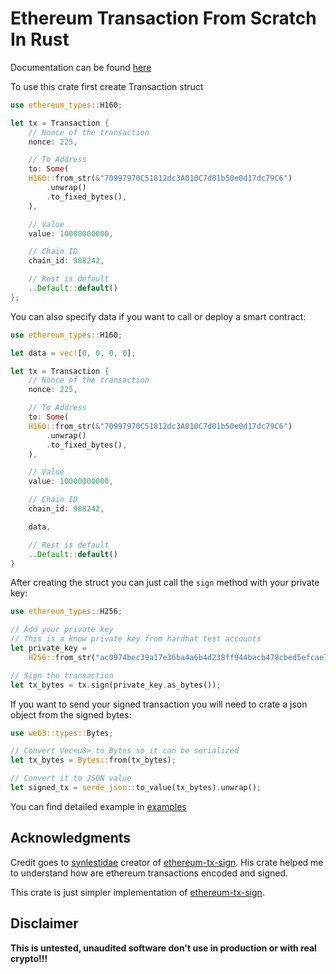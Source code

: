 # Ethereum Transaction From Scratch In Rust

Documentation can be found [here](https://docs.rs/tx-from-scratch/latest/tx_from_scratch/)

To use this crate first create Transaction struct 

```rust
use ethereum_types::H160; 

let tx = Transaction {
    // Nonce of the transaction
    nonce: 225,

    // To Address
    to: Some(
	H160::from_str(&"70997970C51812dc3A010C7d01b50e0d17dc79C6")
	    .unwrap()
	    .to_fixed_bytes(),
    ),

    // Value
    value: 10000000000,

    // Chain ID
    chain_id: 988242,

    // Rest is default
    ..Default::default()
};
```

You can also specify data if you want to call or deploy a smart contract:

```rust
use ethereum_types::H160; 

let data = vec![0, 0, 0, 0];

let tx = Transaction {
    // Nonce of the transaction
    nonce: 225,

    // To Address
    to: Some(
	H160::from_str(&"70997970C51812dc3A010C7d01b50e0d17dc79C6")
	    .unwrap()
	    .to_fixed_bytes(),
    ),

    // Value
    value: 10000000000,

    // Chain ID
    chain_id: 988242,

    data,

    // Rest is default
    ..Default::default()
}
```


After creating the struct you can just call the `sign` method with your private key:

```rust
use ethereum_types::H256; 

// Add your private key
// This is a know private key from hardhat test accounts
let private_key =
    H256::from_str("ac0974bec39a17e36ba4a6b4d238ff944bacb478cbed5efcae784d7bf4f2ff80").unwrap();

// Sign the transaction
let tx_bytes = tx.sign(private_key.as_bytes());
```

If you want to send your signed transaction you will need to crate a json object from the signed bytes:

```rust
use web3::types::Bytes;

// Convert Vec<u8> to Bytes so it can be serialized
let tx_bytes = Bytes::from(tx_bytes);

// Convert it to JSON value
let signed_tx = serde_json::to_value(tx_bytes).unwrap();
```

You can find detailed example in [examples](https://github.com/Kuly14/eth-tx-from-scratch/tree/main/examples)

## Acknowledgments

Credit goes to [synlestidae](https://github.com/synlestidae) creator of [ethereum-tx-sign](https://github.com/synlestidae/ethereum-tx-sign). His crate helped me to understand how are ethereum transactions encoded and signed.

This crate is just simpler implementation of [ethereum-tx-sign](https://github.com/synlestidae/ethereum-tx-sign).

## Disclaimer

**This is untested, unaudited software don't use in production or with real crypto!!!**

